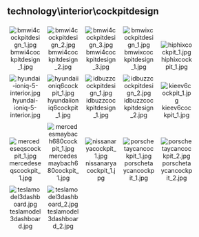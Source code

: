 ## technology\interior\cockpitdesign
<div class="col" style="display: inline-block; width: 16.66%; padding: 5px; box-sizing: border-box; text-align: center;">
<img src="https://media.evkx.net/multimedia/technology/interior/cockpitdesign/bmwi4cockpitdesign_1_xst.jpg" class="img-thumbnail" alt="bmwi4cockpitdesign_1.jpg">
bmwi4cockpitdesign_1.jpg
</div>
<div class="col" style="display: inline-block; width: 16.66%; padding: 5px; box-sizing: border-box; text-align: center;">
<img src="https://media.evkx.net/multimedia/technology/interior/cockpitdesign/bmwi4cockpitdesign_2_xst.jpg" class="img-thumbnail" alt="bmwi4cockpitdesign_2.jpg">
bmwi4cockpitdesign_2.jpg
</div>
<div class="col" style="display: inline-block; width: 16.66%; padding: 5px; box-sizing: border-box; text-align: center;">
<img src="https://media.evkx.net/multimedia/technology/interior/cockpitdesign/bmwi4cockpitdesign_3_xst.jpg" class="img-thumbnail" alt="bmwi4cockpitdesign_3.jpg">
bmwi4cockpitdesign_3.jpg
</div>
<div class="col" style="display: inline-block; width: 16.66%; padding: 5px; box-sizing: border-box; text-align: center;">
<img src="https://media.evkx.net/multimedia/technology/interior/cockpitdesign/bmwixcockpitdesign_1_xst.jpg" class="img-thumbnail" alt="bmwixcockpitdesign_1.jpg">
bmwixcockpitdesign_1.jpg
</div>
<div class="col" style="display: inline-block; width: 16.66%; padding: 5px; box-sizing: border-box; text-align: center;">
<img src="https://media.evkx.net/multimedia/technology/interior/cockpitdesign/hiphixcockpit_1_xst.jpg" class="img-thumbnail" alt="hiphixcockpit_1.jpg">
hiphixcockpit_1.jpg
</div>
<div class="col" style="display: inline-block; width: 16.66%; padding: 5px; box-sizing: border-box; text-align: center;">
<img src="https://media.evkx.net/multimedia/technology/interior/cockpitdesign/hyundai-ioniq-5-interior_xst.jpg" class="img-thumbnail" alt="hyundai-ioniq-5-interior.jpg">
hyundai-ioniq-5-interior.jpg
</div>
<div class="col" style="display: inline-block; width: 16.66%; padding: 5px; box-sizing: border-box; text-align: center;">
<img src="https://media.evkx.net/multimedia/technology/interior/cockpitdesign/hyundaiioniq6cockpit_1_xst.jpg" class="img-thumbnail" alt="hyundaiioniq6cockpit_1.jpg">
hyundaiioniq6cockpit_1.jpg
</div>
<div class="col" style="display: inline-block; width: 16.66%; padding: 5px; box-sizing: border-box; text-align: center;">
<img src="https://media.evkx.net/multimedia/technology/interior/cockpitdesign/idbuzzcockpitdesign_1_xst.jpg" class="img-thumbnail" alt="idbuzzcockpitdesign_1.jpg">
idbuzzcockpitdesign_1.jpg
</div>
<div class="col" style="display: inline-block; width: 16.66%; padding: 5px; box-sizing: border-box; text-align: center;">
<img src="https://media.evkx.net/multimedia/technology/interior/cockpitdesign/idbuzzcockpitdesign_2_xst.jpg" class="img-thumbnail" alt="idbuzzcockpitdesign_2.jpg">
idbuzzcockpitdesign_2.jpg
</div>
<div class="col" style="display: inline-block; width: 16.66%; padding: 5px; box-sizing: border-box; text-align: center;">
<img src="https://media.evkx.net/multimedia/technology/interior/cockpitdesign/kieev6cockpit_1_xst.jpg" class="img-thumbnail" alt="kieev6cockpit_1.jpg">
kieev6cockpit_1.jpg
</div>
<div class="col" style="display: inline-block; width: 16.66%; padding: 5px; box-sizing: border-box; text-align: center;">
<img src="https://media.evkx.net/multimedia/technology/interior/cockpitdesign/mercedeseqscockpit_1_xst.jpg" class="img-thumbnail" alt="mercedeseqscockpit_1.jpg">
mercedeseqscockpit_1.jpg
</div>
<div class="col" style="display: inline-block; width: 16.66%; padding: 5px; box-sizing: border-box; text-align: center;">
<img src="https://media.evkx.net/multimedia/technology/interior/cockpitdesign/mercedesmaybach680cockpit_1_xst.jpg" class="img-thumbnail" alt="mercedesmaybach680cockpit_1.jpg">
mercedesmaybach680cockpit_1.jpg
</div>
<div class="col" style="display: inline-block; width: 16.66%; padding: 5px; box-sizing: border-box; text-align: center;">
<img src="https://media.evkx.net/multimedia/technology/interior/cockpitdesign/nissanaryacockpit_1_xst.jpg" class="img-thumbnail" alt="nissanaryacockpit_1.jpg">
nissanaryacockpit_1.jpg
</div>
<div class="col" style="display: inline-block; width: 16.66%; padding: 5px; box-sizing: border-box; text-align: center;">
<img src="https://media.evkx.net/multimedia/technology/interior/cockpitdesign/porschetaycancockpit_1_xst.jpg" class="img-thumbnail" alt="porschetaycancockpit_1.jpg">
porschetaycancockpit_1.jpg
</div>
<div class="col" style="display: inline-block; width: 16.66%; padding: 5px; box-sizing: border-box; text-align: center;">
<img src="https://media.evkx.net/multimedia/technology/interior/cockpitdesign/porschetaycancockpit_2_xst.jpg" class="img-thumbnail" alt="porschetaycancockpit_2.jpg">
porschetaycancockpit_2.jpg
</div>
<div class="col" style="display: inline-block; width: 16.66%; padding: 5px; box-sizing: border-box; text-align: center;">
<img src="https://media.evkx.net/multimedia/technology/interior/cockpitdesign/teslamodel3dashboard_xst.jpg" class="img-thumbnail" alt="teslamodel3dashboard.jpg">
teslamodel3dashboard.jpg
</div>
<div class="col" style="display: inline-block; width: 16.66%; padding: 5px; box-sizing: border-box; text-align: center;">
<img src="https://media.evkx.net/multimedia/technology/interior/cockpitdesign/teslamodel3dashboard_2_xst.jpg" class="img-thumbnail" alt="teslamodel3dashboard_2.jpg">
teslamodel3dashboard_2.jpg
</div>
